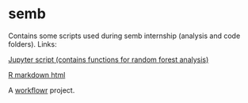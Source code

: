 # semb
Contains some scripts used during semb internship (analysis and code folders).
Links:

[Jupyter script (contains functions for random forest analysis)](https://github.com/githubz0r/semb/blob/master/analysis/pancrea_randomforest_clean.ipynb)

[R markdown html](https://githubz0r.github.io/semb/docs/compare_data.html)



A [workflowr][] project.

[workflowr]: https://github.com/jdblischak/workflowr
